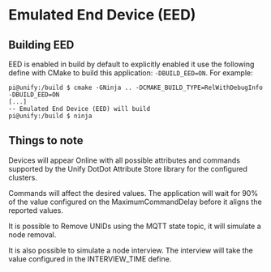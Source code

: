 # Emulated End Device (EED)

## Building EED

EED is enabled in build by default to explicitly enabled it use the following define with CMake to build this application: `-DBUILD_EED=ON`.
For example:

```console
pi@unify:/build $ cmake -GNinja .. -DCMAKE_BUILD_TYPE=RelWithDebugInfo -DBUILD_EED=ON
[...]
-- Emulated End Device (EED) will build
pi@unify:/build $ ninja
```

## Things to note
Devices will appear Online with all possible attributes and commands supported by the Unify DotDot Attribute Store library for the configured clusters.

Commands will affect the desired values. The application will wait for 90% of the value
configured on the MaximumCommandDelay before it aligns the reported values.

It is possible to Remove UNIDs using the MQTT state topic, it will simulate
a node removal.

It is also possible to simulate a node interview. The interview will take the
value configured in the INTERVIEW_TIME define.